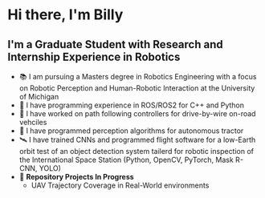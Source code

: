 # Hi there, I'm Billy


## I'm a Graduate Student with Research and Internship Experience in Robotics

* :books: I am pursuing a Masters degree in Robotics Engineering with a focus on Robotic Perception and Human-Robotic Interaction at the University of Michigan
* :robot: I have programming experience in ROS/ROS2 for C++ and Python
* :car: I have worked on path following controllers for drive-by-wire on-road vehciles
* :tractor: I have programmed perception algorithms for autonomous tractor
* :artificial_satellite: I have trained CNNs and programmed flight software for a low-Earth orbit test of an object detection system tailerd for robotic inspection of the International Space Station (Python, OpenCV, PyTorch, Mask R-CNN, YOLO)
* :wrench: **Repository Projects In Progress** 
  * UAV Trajectory Coverage in Real-World environments 

